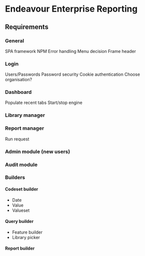 # Endeavour Enterprise Reporting

## Requirements

### General
 SPA framework
 NPM
 Error handling
 Menu decision
 Frame header

### Login
 Users/Passwords
 Password security
 Cookie authentication
 Choose organisation?
 
### Dashboard
 Populate recent tabs
 Start/stop engine
 
### Library manager
 
### Report manager
 Run request

### Admin module (new users)

### Audit module

### Builders
#### Codeset builder
* Date
* Value
* Valueset

#### Query builder
* Feature builder
* Library picker

#### Report builder